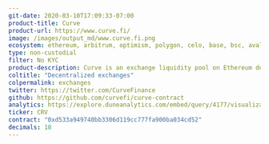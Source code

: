 ```yaml
---
git-date: 2020-03-10T17:09:33-07:00
product-title: Curve
product-url: https://www.curve.fi/
image: /images/output_md/www.curve.fi.png
ecosystem: ethereum, arbitrum, optimism, polygon, celo, base, bsc, avalanche, boba, zksync era, rootstock, moonbeam
type: non-custodial
filter: No KYC
product-description: Curve is an exchange liquidity pool on Ethereum designed for extremely efficient stablecoin trading. [Interview with Curve Finance founder](/curve).
coltitle: "Decentralized exchanges"
colpermalink: exchanges
twitter: https://twitter.com/CurveFinance
github: https://github.com/curvefi/curve-contract
analytics: https://explore.duneanalytics.com/embed/query/4177/visualization/8129?api_key=IwmzBnSTA6LFcqLYy1f5HQRiR3iDrNhOD8895hJP
ticker: CRV
contract: "0xd533a949740bb3306d119cc777fa900ba034cd52"
decimals: 18
---
```

